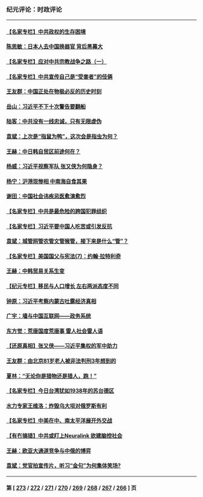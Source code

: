 ### 纪元评论：时政评论
---
#### [【名家专栏】中共政权的生存困境](../../pages/nsc1025/n14014123.md) 
#### [陈思敏：日本人去中国换器官 背后黑幕大](../../pages/nsc1025/n14014014.md) 
#### [【名家专栏】应对中共宗教战争之路（一）](../../pages/nsc1025/n14010381.md) 
#### [【名家专栏】中共宣传自己是“受害者”的伎俩](../../pages/nsc1025/n14013205.md) 
#### [王友群：中国正处在物极必反的历史时刻](../../pages/nsc1025/n14013469.md) 
#### [岳山：习近平不下十次警告要翻船](../../pages/nsc1025/n14013697.md) 
#### [陆客：中共没有一线忠诚，只有无限虚伪](../../pages/nsc1025/n14013673.md) 
#### [袁斌：上次是“指鼠为鸭”，这次会是指虫为何？](../../pages/nsc1025/n14013653.md) 
#### [王赫：中日韩自贸区前途何在？](../../pages/nsc1025/n14013625.md) 
#### [杨威：习近平视察军队 张又侠为何隐身？](../../pages/nsc1025/n14013527.md) 
#### [杨宁：沪港现惨相 中南海自食其果](../../pages/nsc1025/n14013379.md) 
#### [谢田：中国社会讳疾忌医愈演愈烈](../../pages/nsc1025/n14013431.md) 
#### [【名家专栏】中共是最危险的跨国犯罪组织](../../pages/nsc1025/n14012435.md) 
#### [【名家专栏】习近平要中国人吃苦或引发反抗](../../pages/nsc1025/n14013088.md) 
#### [袁斌：城管网管农管文管猴管，接下来是什么“管”？](../../pages/nsc1025/n14013375.md) 
#### [【名家专栏】美国国父与宪法(7)：约翰‧拉特利奇](../../pages/nsc1025/n14013209.md) 
#### [王赫：中韩贸易关系生变](../../pages/nsc1025/n14012945.md) 
#### [【纪元专栏】移民与人口增长 左右两派态度不同](../../pages/nsc1025/n14012699.md) 
#### [钟原：习近平考察内蒙古吐露经济真相](../../pages/nsc1025/n14012759.md) 
#### [广宇：墙与中国互联网——政务系统](../../pages/nsc1025/n14012808.md) 
#### [东方觉：荒唐国度荒唐事 雷人社会雷人语](../../pages/nsc1025/n14012803.md) 
#### [【还原真相】张又侠——习近平集权的军中助力](../../pages/nsc1025/n14012688.md) 
#### [王友群：由北京81岁老人被非法判刑3年想到的](../../pages/nsc1025/n14012647.md) 
#### [夏林：“无论你是猎物还是猎人，跑！”](../../pages/nsc1025/n14012639.md) 
#### [【名家专栏】今日台湾犹如1938年的苏台德区](../../pages/nsc1025/n14011699.md) 
#### [水力专家王维洛：炸毁乌大坝对俄罗斯有利](../../pages/nsc1025/n14012404.md) 
#### [【名家专栏】中美在中、南太平洋展开外交战](../../pages/nsc1025/n14011698.md) 
#### [【有冇搞错】中共或盯上Neuralink 欲建脑控社会](../../pages/nsc1025/n14012398.md) 
#### [王赫：欧亚大通道竞争与中俄的博弈](../../pages/nsc1025/n14012058.md) 
#### [袁斌：党官拍宣传片，听习“金句”为何集体笑场?](../../pages/nsc1025/n14012086.md) 

---
#### 第 [ [273](./273.md) / [272](./272.md) / [271](./271.md) / [270](./270.md) / [269](./269.md) / [268](./268.md) / [267](./267.md) / [266](./266.md) ] 页
